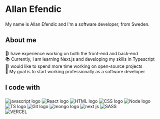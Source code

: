 <h1 align="left">Allan Efendic</h1>

###

<p align="left">My name is Allan Efendic and I'm a software developer, from Sweden.</p>

###

<h2 align="left">About me</h2>

###

<p align="left">
  💼I have experience working on both the front-end and back-end <br>
  📚 Currently, I am learning Next.js and developing my skills in Typescript <br>
  🌟I would like to spend more time working on open-source projects <br>
  🎯 My goal is to start working professionally as a software developer
  </p>

###

<h2 align="left">I code with</h2>

###

<div align="left">
  <img src="https://img.shields.io/badge/JavaScript-F7DF1E.svg?style=for-the-badge&logo=JavaScript&logoColor=black" alt="javascript logo" />
  <img src="https://img.shields.io/badge/React-61DAFB.svg?style=for-the-badge&logo=React&logoColor=black" alt="React logo"  />
  <img src="https://img.shields.io/badge/HTML5-E34F26.svg?style=for-the-badge&logo=HTML5&logoColor=white" alt="HTML logo"  />
  <img src="https://img.shields.io/badge/CSS3-1572B6.svg?style=for-the-badge&logo=CSS3&logoColor=white" alt="CSS logo"  />
  <img src="https://img.shields.io/badge/Node.js-339933.svg?style=for-the-badge&logo=nodedotjs&logoColor=white" alt="Node logo"  />
  <br>
  <img src="https://img.shields.io/badge/TypeScript-3178C6.svg?style=for-the-badge&logo=TypeScript&logoColor=white" alt="TS logo"  />
  <img src="https://img.shields.io/badge/Git-F05032.svg?style=for-the-badge&logo=Git&logoColor=white" alt="Git logo"  />
  <img src="https://img.shields.io/badge/MongoDB-47A248.svg?style=for-the-badge&logo=MongoDB&logoColor=white" alt="mongo logo"  />
  <img src="https://img.shields.io/badge/Next.js-000000.svg?style=for-the-badge&logo=nextdotjs&logoColor=white" alt="next js" />
  <img src="https://img.shields.io/badge/Sass-CC6699.svg?style=for-the-badge&logo=Sass&logoColor=white" alt="SASS" />
  <br>
  <img src="https://img.shields.io/badge/Vercel-000000.svg?style=for-the-badge&logo=Vercel&logoColor=white" alt="VERCEL" />
  
</div>

###
